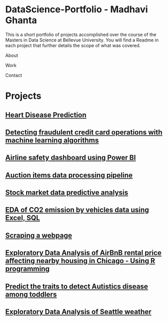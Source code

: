 # DataScience-Portfolio - Madhavi Ghanta

This is a short portfolio of projects accomplished over the course of the Masters in Data Science at Bellevue University. You will find a Readme in each project that further details the scope of what was covered.

About

Work

Contact

# Projects


## [Heart Disease Prediction](https://github.com/madhavig2020/DataScience-Portfolio/tree/main/Heart%20Disease%20Prediction)
## [Detecting fraudulent credit card operations with machine learning algorithms](https://github.com/madhavig2020/DataScience-Portfolio/tree/main/Detecting%20fraudulent%20credit%20card%20operations%20with%20ML)
## [Airline safety dashboard using Power BI](https://github.com/madhavig2020/DataScience-Portfolio/tree/main/Airline%20safety%20dashboard%20using%20Power%20BI)
## [Auction items data processing pipeline ](https://github.com/madhavig2020/DataScience-Portfolio/tree/main/Auction%20items%20data%20processing%20pipeline)
## [Stock market data predictive analysis ](https://github.com/madhavig2020/DataScience-Portfolio/tree/main/Stock%20Market%20Data%20Predictive%20Analysis)
## [EDA of CO2 emission by vehicles data using  Excel, SQL](https://github.com/madhavig2020/DataScience-Portfolio/tree/main/EDA%20%20of%20Co2%20emission%20by%20vehicles%20data%20using%20Excel%2C%20SQL)
## [Scraping a webpage](https://github.com/madhavig2020/DataScience-Portfolio/tree/main/Web%20scraping%20a%20webpage)
## [Exploratory Data Analysis of AirBnB rental price affecting nearby housing in Chicago - Using R programming](https://github.com/madhavig2020/DataScience-Portfolio/tree/main/EDA%20of%20Airbnb%20Chicago%20using%20R)
## [Predict the traits to detect Autistics disease among toddlers](https://github.com/madhavig2020/DataScience-Portfolio/tree/main/Predict%20the%20traits%20to%20detect%20Autistics%20disease%20among%20toddlers)
## [Exploratory Data Analysis of Seattle weather](https://github.com/madhavig2020/DataScience-Portfolio/tree/main/EDA%20on%20Seattle%20Weather)
